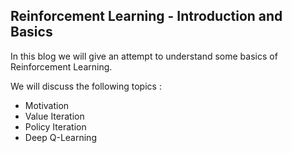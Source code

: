 ## Reinforcement Learning - Introduction and Basics

In this blog we will give an attempt to understand some basics of Reinforcement Learning.

We will discuss the following topics : 

- Motivation
- Value Iteration 
- Policy Iteration
- Deep Q-Learning